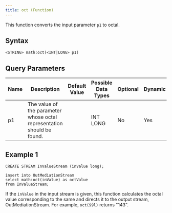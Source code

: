 ```yaml
---
title: oct (Function)
---
```


This function converts the input parameter `p1` to octal.

## Syntax

    <STRING> math:oct(<INT|LONG> p1)

## Query Parameters

| Name | Description                                                            | Default Value | Possible Data Types | Optional | Dynamic |
|------|------------------------------------------------------------------------|---------------|---------------------|----------|---------|
| p1   | The value of the parameter whose octal representation should be found. |               | INT LONG            | No       | Yes     |

## Example 1

    CREATE STREAM InValueStream (inValue long);

    insert into OutMediationStream
    select math:oct(inValue) as octValue
    from InValueStream;

If the `inValue` in the input stream is given, this function calculates the octal value corresponding to the same and directs it to the output stream, OutMediationStream. For example, `oct(99l)` returns "143".
